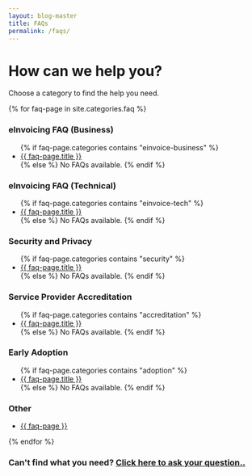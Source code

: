 ```yaml
---
layout: blog-master
title: FAQs
permalink: /faqs/
---
```


# How can we help you?

Choose a category to find the help you need.

<div class="faq-toc">
{% for faq-page in site.categories.faq %}
<div class="faq-category">
    <h3>eInvoicing FAQ (Business)</h3>
    <ul>
            {% if faq-page.categories contains "einvoice-business" %}
            <li><a href="{{ blog-page.url | absolute_url }}">{{ faq-page.title }}</a></li>
            {% else %}
                No FAQs available.  
            {% endif %}
    </ul>
</div>
<div class="faq-category">
    <h3>eInvoicing FAQ (Technical)</h3>
    <ul>
            {% if faq-page.categories contains "einvoice-tech" %}
            <li><a href="{{ blog-page.url | absolute_url }}">{{ faq-page.title }}</a></li>
            {% else %}
                No FAQs available.  
            {% endif %}
    </ul>
</div>

<div class="faq-category">
    <h3>Security and Privacy</h3>
    <ul>
            {% if faq-page.categories contains "security" %}
            <li><a href="{{ blog-page.url | absolute_url }}">{{ faq-page.title }}</a></li>
            {% else %}
                No FAQs available.  
            {% endif %}
    </ul>
</div>

<div class="faq-category">
    <h3>Service Provider Accreditation</h3>
    <ul>
            {% if faq-page.categories contains "accreditation" %}
            <li><a href="{{ blog-page.url | absolute_url }}">{{ faq-page.title }}</a></li>
            {% else %}
                No FAQs available.  
            {% endif %}
    </ul>
</div>

<div class="faq-category">
    <h3>Early Adoption</h3>
    <ul>
            {% if faq-page.categories contains "adoption" %}
            <li><a href="{{ blog-page.url | absolute_url }}">{{ faq-page.title }}</a></li>
            {% else %}
                No FAQs available.  
            {% endif %}
    </ul>
</div>

<div class="faq-category">
    <h3>Other</h3>
    <ul>
            <li><a href="{{ blog-page.url | absolute_url }}">{{ faq-page }}</a></li>
    </ul>
</div>

{% endfor %}
</div>

### Can't find what you need?  [Click here to ask your question..](mailto:contact@digitalbusinesscouncil.com.au)

